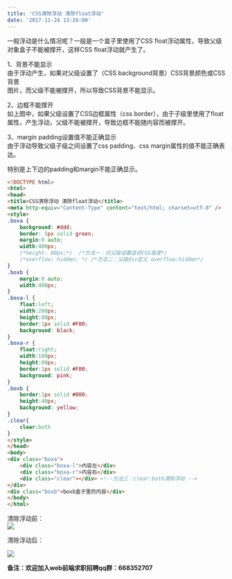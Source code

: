 ```yaml
---
title: 'CSS清除浮动 清除float浮动'
date: '2017-11-24 13:26:00'
---   
```

一般浮动是什么情况呢？一般是一个盒子里使用了CSS float浮动属性，导致父级  
对象盒子不能被撑开，这样CSS float浮动就产生了。  
  
1、背景不能显示  
由于浮动产生，如果对父级设置了（CSS background背景）CSS背景颜色或CSS背景  
图片，而父级不能被撑开，所以导致CSS背景不能显示。  
  
2、边框不能撑开  
如上图中，如果父级设置了CSS边框属性（css border），由于子级里使用了float  
属性，产生浮动，父级不能被撑开，导致边框不能随内容而被撑开。  
  
3、margin padding设置值不能正确显示  
由于浮动导致父级子级之间设置了css padding、css margin属性的值不能正确表达。  

特别是上下边的padding和margin不能正确显示。

```html
<!DOCTYPE html> 
<html> 
<head> 
<title>CSS清除浮动 清除float浮动</title> 
<meta http-equiv="Content-Type" content="text/html; charset=utf-8" /> 
<style> 
.boxa {
    background: #ddd;
    border: 5px solid green;
    margin:0 auto; 
    width:400px;
    /*height: 80px;*/  /*方法一：对父级设置适合CSS高度*/
    /*overflow: hidden; */ /*方法二：父级div定义 overflow:hidden*/
}
.boxb { 
    margin:0 auto; 
    width:400px;
} 
.boxa-l { 
    float:left; 
    width:280px; 
    height:80px; 
    border:1px solid #F00;
    background: black;
} 
.boxa-r { 
    float:right; 
    width:100px; 
    height:80px; 
    border:1px solid #F00;
    background: pink;
} 
.boxb { 
    border:1px solid #000; 
    height:40px; 
    background: yellow;
} 
.clear{ 
    clear:both
} 
</style> 
</head> 
<body> 
<div class="boxa"> 
    <div class="boxa-l">内容左</div> 
    <div class="boxa-r">内容右</div> 
    <div class="clear"></div> <!--方法三：clear:both清除浮动 -->
</div> 
<div class="boxb">boxb盒子里的内容</div> 
</body> 
</html> 
```

清除浮动前：  
![](https://img-blog.csdn.net/20171124132449951?watermark/2/text/aHR0cDovL2Jsb2cuY3Nkbi5uZXQveHV0b25nYmFv/font/5a6L5L2T/fontsize/400/fill/I0JBQkFCMA/dissolve/70/gravity/Center)

清除浮动后：

![](https://img-blog.csdn.net/20171124132534109?watermark/2/text/aHR0cDovL2Jsb2cuY3Nkbi5uZXQveHV0b25nYmFv/font/5a6L5L2T/fontsize/400/fill/I0JBQkFCMA/dissolve/70/gravity/Center)

****备注**：欢迎加入web前端求职招聘qq群：**668352707****